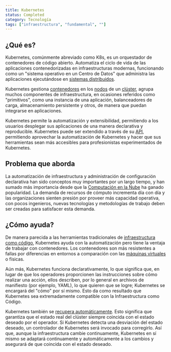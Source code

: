 ```yaml
---
title: Kubernetes
status: Completed
category: Tecnología
tags: ["infraestructura", "fundamental", ""]
---
```


## ¿Qué es?

Kubernetes, comúnmente abreviado como K8s, es un orquestador de contenedores de código abierto.
Automatiza el ciclo de vida de las aplicaciones contenedorizadas en infraestructuras modernas, funcionando como un "sistema operativo en un Centro de Datos" que administra las aplicaciones ejecutándose en [sistemas distribuidos](/es/distributed-systems/).

Kubernetes gestiona [contenedores](/es/container/) en los [nodos](/es/nodes/) de un [clúster](/es/cluster/), agrupa muchos componentes de infraestructura, en ocasiones referidos como "primitivos", como una instancia de una aplicación, balanceadores de carga, almacenamiento persistente y otros, de manera que puedan integrarse en aplicaciones.

Kubernetes permite la automatización y extensibilidad, permitiendo a los usuarios desplegar sus aplicaciones de una manera declarativa y reproducible.
Kubernetes puede ser extendido a través de su [API](/es/aplicación-programming-interface/), permitiendo aprovechar la automatización de Kubernetes y hacer que sus herramientas sean más accesibles para profesionistas experimentados de Kubernetes.

## Problema que aborda

La automatización de infraestructura y administración de configuración declarativa han sido conceptos muy importantes por un largo tiempo, y han sumado más importancia desde que la [Computación en la Nube](/es/cloud-computing/) ha ganado popularidad.
La demanda de recursos de cómputo incrementa día con día y las organizaciones sienten presión por proveer más capacidad operativa, con pocos ingenieros, nuevas tecnologías y metodologías de trabajo deben ser creadas para satisfacer esta demanda.

## ¿Cómo ayuda?

De manera parecida a las herramientas tradicionales de [infraestructura como código](/es/infraestructura-as-code/), Kubernetes ayuda con la automatización pero tiene la ventaja de trabajar con contenedores.
Los contenedores son más resistentes a fallas por diferencias en entornos a comparación con las [máquinas virtuales](/es/virtual-machine/) o físicas.

Aún más, Kubernetes funciona declarativamente, lo que significa que, en lugar de que los operadores proporcionen las instrucciones sobre cómo realizar una acción, ellos describen, por lo general en archivos de manifiesto (por ejemplo, YAML), lo que quieren que se logre;
Kubernetes se encargará del "cómo" por sí mismo.
Esto da como resultado que Kubernetes sea extremadamente compatible con la Infraestructura como Código.

Kubernetes también se [recupera automáticamente](/es/self-healing/).
Esto significa que garantiza que el estado real del clúster siempre coincida con el estado deseado por el operador.
Si Kubernetes detecta una desviación del estado deseado, un controlador de Kubernetes será invocado para corregirlo.
Así que, aunque la infraestructura cambie continuamente, Kubernetes en sí mismo se adaptará continuamente y automáticamente a los cambios y asegurará de que coincida con el estado deseado.
